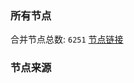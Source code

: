 ### 所有节点
合并节点总数: `6251`
[节点链接](https://github.com/rzhy1/33/raw/master/sub/sub_merge_base64.txt)

### 节点来源
